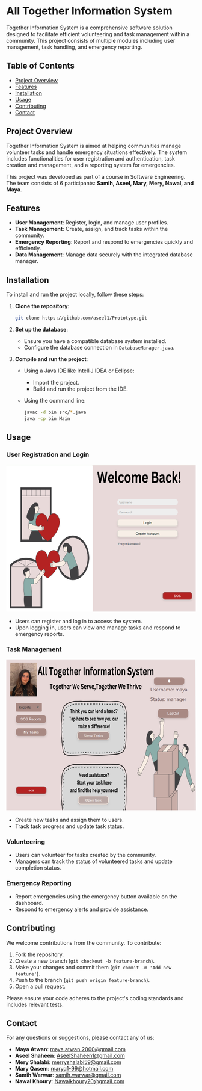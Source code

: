 # All Together Information System

Together Information System is a comprehensive software solution designed to facilitate efficient volunteering and task management within a community. This project consists of multiple modules including user management, task handling, and emergency reporting.

## Table of Contents

- [Project Overview](#project-overview)
- [Features](#features)
- [Installation](#installation)
- [Usage](#usage)
- [Contributing](#contributing)
- [Contact](#contact)

## Project Overview

Together Information System is aimed at helping communities manage volunteer tasks and handle emergency situations effectively. The system includes functionalities for user registration and authentication, task creation and management, and a reporting system for emergencies.

This project was developed as part of a course in Software Engineering. The team consists of 6 participants: **Samih, Aseel, Mary, Mery, Nawal, and Maya**.

## Features

- **User Management**: Register, login, and manage user profiles.
- **Task Management**: Create, assign, and track tasks within the community.
- **Emergency Reporting**: Report and respond to emergencies quickly and efficiently.
- **Data Management**: Manage data securely with the integrated database manager.

## Installation

To install and run the project locally, follow these steps:

1. **Clone the repository**:
    ```sh
    git clone https://github.com/aseel1/Prototype.git
    ```

2. **Set up the database**:
   - Ensure you have a compatible database system installed.
   - Configure the database connection in `DatabaseManager.java`.

3. **Compile and run the project**:
   - Using a Java IDE like IntelliJ IDEA or Eclipse:
      - Import the project.
      - Build and run the project from the IDE.

   - Using the command line:
     ```sh
     javac -d bin src/*.java
     java -cp bin Main
     ```

## Usage

### User Registration and Login

![Welcome Screen](welcome.png)

- Users can register and log in to access the system.
- Upon logging in, users can view and manage tasks and respond to emergency reports.

### Task Management

![Dashboard](main.png)

- Create new tasks and assign them to users.
- Track task progress and update task status.

### Volunteering

- Users can volunteer for tasks created by the community.
- Managers can track the status of volunteered tasks and update completion status.

### Emergency Reporting

- Report emergencies using the emergency button available on the dashboard.
- Respond to emergency alerts and provide assistance.

## Contributing

We welcome contributions from the community. To contribute:

1. Fork the repository.
2. Create a new branch (`git checkout -b feature-branch`).
3. Make your changes and commit them (`git commit -m 'Add new feature'`).
4. Push to the branch (`git push origin feature-branch`).
5. Open a pull request.

Please ensure your code adheres to the project's coding standards and includes relevant tests.

## Contact

For any questions or suggestions, please contact any of us:

- **Maya Atwan**: [maya.atwan.2000@gmail.com](mailto:maya.atwan.2000@gmail.com)
- **Aseel Shaheen**: [AseelShaheen1@gmail.com](mailto:AseelShaheen1@gmail.com)
- **Mery Shalabi**: [merryshalabi59@gmail.com](mailto:merryshalabi59@gmail.com)
- **Mary Qasem**: [maryq1-99@hotmail.com](mailto:maryq1-99@hotmail.com)
- **Samih Warwar**: [samih.warwar@gmail.com](mailto:samih.warwar@gmail.com)
- **Nawal Khoury**: [Nawalkhoury20@gmail.com](mailto:Nawalkhoury20@gmail.com)
